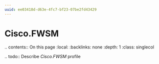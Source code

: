 ```yaml
---
uuid: ee03418d-d63e-4fc7-bf23-07be2fd43429
---
```



# Cisco.FWSM

.. contents:: On this page
    :local:
    :backlinks: none
    :depth: 1
    :class: singlecol

.. todo::
    Describe *Cisco.FWSM* profile

